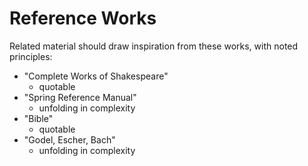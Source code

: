 Reference Works
===============

Related material should draw inspiration from these
works, with noted principles:

* "Complete Works of Shakespeare"
  * quotable
* "Spring Reference Manual"
  * unfolding in complexity 
* "Bible"
  * quotable
* "Godel, Escher, Bach"
  * unfolding in complexity


